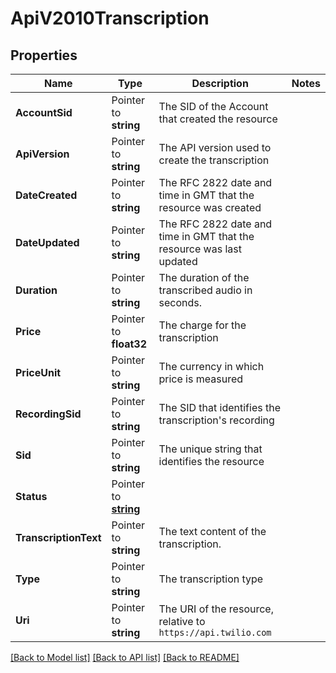 # ApiV2010Transcription

## Properties

Name | Type | Description | Notes
------------ | ------------- | ------------- | -------------
**AccountSid** | Pointer to **string** | The SID of the Account that created the resource |
**ApiVersion** | Pointer to **string** | The API version used to create the transcription |
**DateCreated** | Pointer to **string** | The RFC 2822 date and time in GMT that the resource was created |
**DateUpdated** | Pointer to **string** | The RFC 2822 date and time in GMT that the resource was last updated |
**Duration** | Pointer to **string** | The duration of the transcribed audio in seconds. |
**Price** | Pointer to **float32** | The charge for the transcription |
**PriceUnit** | Pointer to **string** | The currency in which price is measured |
**RecordingSid** | Pointer to **string** | The SID that identifies the transcription's recording |
**Sid** | Pointer to **string** | The unique string that identifies the resource |
**Status** | Pointer to [**string**](TranscriptionEnumStatus.md) |  |
**TranscriptionText** | Pointer to **string** | The text content of the transcription. |
**Type** | Pointer to **string** | The transcription type |
**Uri** | Pointer to **string** | The URI of the resource, relative to `https://api.twilio.com` |

[[Back to Model list]](../README.md#documentation-for-models) [[Back to API list]](../README.md#documentation-for-api-endpoints) [[Back to README]](../README.md)


